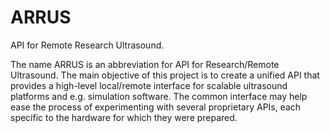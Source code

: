 # ARRUS

API for Remote Research Ultrasound.

The name ARRUS is an abbreviation for API for Research/Remote Ultrasound.
The main objective of this project is to create a unified API that provides a high-level 
local/remote interface for scalable ultrasound platforms and e.g. simulation software. 
The common interface may help ease the process of experimenting with several 
proprietary APIs, each specific to the hardware for which they were prepared.
